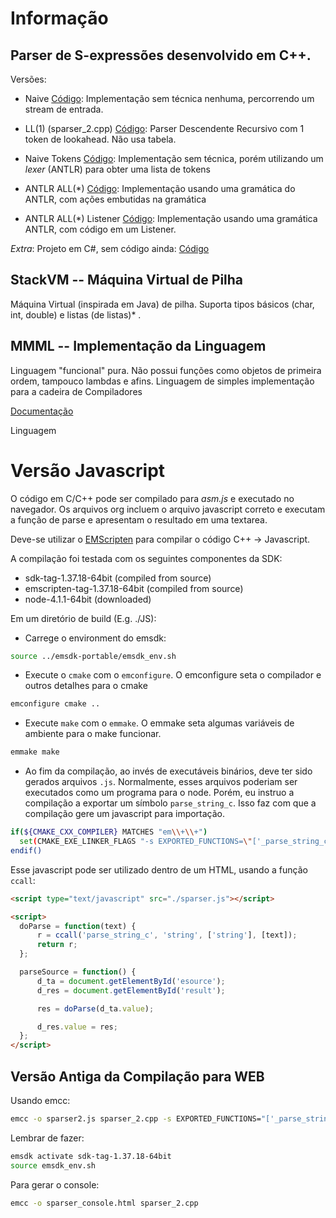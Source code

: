 # Informação

## Parser de S-expressões desenvolvido em C++.

Versões:

- Naive [Código](./SExpr/Naive/sparser_naive.cpp): Implementação sem técnica nenhuma, percorrendo um stream de entrada.

- LL(1) (sparser_2.cpp) [Código](./SExpr/LL1/sparser_naive.cpp): Parser Descendente Recursivo com 1 token de lookahead. Não usa tabela.

- Naive Tokens [Código](./SExpr/Naive-Tokens/sparser_naive_tokens.cpp): Implementação sem técnica, porém utilizando um *lexer* (ANTLR) para obter uma lista de tokens

- ANTLR ALL(*) [Código](./SExpr/Antlr/sparser_antlr.cpp): Implementação usando uma gramática do ANTLR, com ações embutidas na gramática

- ANTLR ALL(*) Listener [Código](./SExpr/AntlrListener/sparser_antlr_listener.cpp): Implementação usando uma gramática ANTLR, com código em um Listener.

*Extra*: Projeto em C#, sem código ainda: [Código](./CSharp)

## StackVM -- Máquina Virtual de Pilha

Máquina Virtual (inspirada em Java) de pilha. Suporta tipos básicos (char, int, double) e listas (de listas)* .

## MMML -- Implementação da Linguagem

Linguagem "funcional" pura. Não possui funções como objetos de primeira ordem, tampouco lambdas e afins. Linguagem de simples implementação para a cadeira de Compiladores

[Documentação](./MMML/mmml.org)

Linguagem

# Versão Javascript

O código em C/C++ pode ser compilado para *asm.js* e executado no navegador. Os arquivos org incluem o arquivo javascript correto e executam a função de parse e apresentam o resultado em uma textarea.

Deve-se utilizar o [EMScripten](https://github.com/juj/emsdk) para compilar o código C++ -> Javascript.

A compilação foi testada com os seguintes componentes da SDK:

- sdk-tag-1.37.18-64bit (compiled from source)
- emscripten-tag-1.37.18-64bit (compiled from source)
- node-4.1.1-64bit (downloaded)

Em um diretório de build (E.g. ./JS):

- Carrege o environment do emsdk:

```sh
source ../emsdk-portable/emsdk_env.sh
```

- Execute o `cmake` com o `emconfigure`. O emconfigure seta o compilador e outros detalhes para o cmake

```sh
emconfigure cmake ..
```

- Execute `make` com o `emmake`. O emmake seta algumas variáveis de ambiente para o make funcionar.

```sh
emmake make
```

- Ao fim da compilação, ao invés de executáveis binários, deve ter sido gerados arquivos `.js`. Normalmente, esses arquivos poderiam ser executados como um programa para o node. Porém, eu instruo a compilação a exportar um símbolo `parse_string_c`. Isso faz com que a compilação gere um javascript para importação.

```sh
if(${CMAKE_CXX_COMPILER} MATCHES "em\\+\\+")
  set(CMAKE_EXE_LINKER_FLAGS "-s EXPORTED_FUNCTIONS=\"['_parse_string_c']\"")
endif()
```

  Esse javascript pode ser utilizado dentro de um HTML, usando a função `ccall`:

```html
<script type="text/javascript" src="./sparser.js"></script>

<script>
  doParse = function(text) {
      r = ccall('parse_string_c', 'string', ['string'], [text]);
      return r;
  };

  parseSource = function() {
      d_ta = document.getElementById('esource');
      d_res = document.getElementById('result');

      res = doParse(d_ta.value);

      d_res.value = res;
  };
</script>
```

## Versão Antiga da Compilação para WEB

Usando emcc:

```sh
emcc -o sparser2.js sparser_2.cpp -s EXPORTED_FUNCTIONS="['_parse_string_c']"
```

Lembrar de fazer:
```sh
emsdk activate sdk-tag-1.37.18-64bit
source emsdk_env.sh
```

Para gerar o console:
```sh
emcc -o sparser_console.html sparser_2.cpp
```
